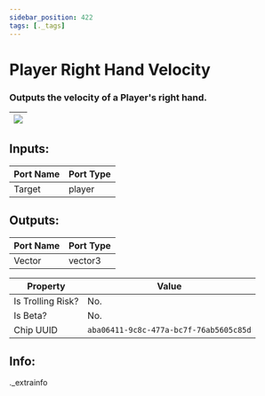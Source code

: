 ```yaml
---
sidebar_position: 422
tags: [._tags]
---
```


# Player Right Hand Velocity


### Outputs the velocity of a Player's right hand.

| ![](https://images-ext-2.discordapp.net/external/MPmIaQzlEPmgGWlgi-WxBBXt0Bjv_zWPkg1y1f_sy3s/https/www.recroomcircuits.com/image/circuit/absolute-value?width=206&height=108) |
|-----|

## Inputs:
| Port Name | Port Type |
|-----------|-----------|
| Target | player |

## Outputs:
| Port Name | Port Type |
|-----------|-----------|
| Vector | vector3 | 

| Property  | Value |
|-------------------|-----------|
| Is Trolling Risk? | No. |
| Is Beta? | No. |
| Chip UUID | `aba06411-9c8c-477a-bc7f-76ab5605c85d` |

## Info:
._extrainfo